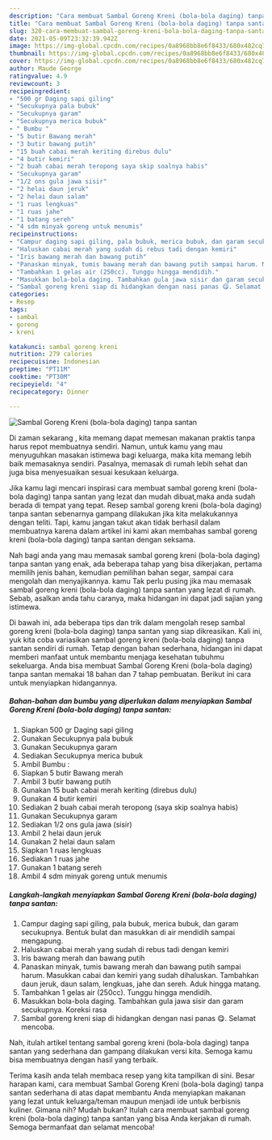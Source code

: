 ```yaml
---
description: "Cara membuat Sambal Goreng Kreni (bola-bola daging) tanpa santan yang enak Untuk Jualan"
title: "Cara membuat Sambal Goreng Kreni (bola-bola daging) tanpa santan yang enak Untuk Jualan"
slug: 320-cara-membuat-sambal-goreng-kreni-bola-bola-daging-tanpa-santan-yang-enak-untuk-jualan
date: 2021-05-09T23:32:39.942Z
image: https://img-global.cpcdn.com/recipes/0a8968bb8e6f8433/680x482cq70/sambal-goreng-kreni-bola-bola-daging-tanpa-santan-foto-resep-utama.jpg
thumbnail: https://img-global.cpcdn.com/recipes/0a8968bb8e6f8433/680x482cq70/sambal-goreng-kreni-bola-bola-daging-tanpa-santan-foto-resep-utama.jpg
cover: https://img-global.cpcdn.com/recipes/0a8968bb8e6f8433/680x482cq70/sambal-goreng-kreni-bola-bola-daging-tanpa-santan-foto-resep-utama.jpg
author: Maude George
ratingvalue: 4.9
reviewcount: 3
recipeingredient:
- "500 gr Daging sapi giling"
- "Secukupnya pala bubuk"
- "Secukupnya garam"
- "Secukupnya merica bubuk"
- " Bumbu "
- "5 butir Bawang merah"
- "3 butir bawang putih"
- "15 buah cabai merah keriting direbus dulu"
- "4 butir kemiri"
- "2 buah cabai merah teropong saya skip soalnya habis"
- "Secukupnya garam"
- "1/2 ons gula jawa sisir"
- "2 helai daun jeruk"
- "2 helai daun salam"
- "1 ruas lengkuas"
- "1 ruas jahe"
- "1 batang sereh"
- "4 sdm minyak goreng untuk menumis"
recipeinstructions:
- "Campur daging sapi giling, pala bubuk, merica bubuk, dan garam secukupnya. Bentuk bulat dan masukkan di air mendidih sampai mengapung."
- "Haluskan cabai merah yang sudah di rebus tadi dengan kemiri"
- "Iris bawang merah dan bawang putih"
- "Panaskan minyak, tumis bawang merah dan bawang putih sampai harum. Masukkan cabai dan kemiri yang sudah dihaluskan. Tambahkan daun jeruk, daun salam, lengkuas, jahe dan sereh. Aduk hingga matang."
- "Tambahkan 1 gelas air (250cc). Tunggu hingga mendidih."
- "Masukkan bola-bola daging. Tambahkan gula jawa sisir dan garam secukupnya. Koreksi rasa"
- "Sambal goreng kreni siap di hidangkan dengan nasi panas 😋. Selamat mencoba."
categories:
- Resep
tags:
- sambal
- goreng
- kreni

katakunci: sambal goreng kreni 
nutrition: 279 calories
recipecuisine: Indonesian
preptime: "PT11M"
cooktime: "PT30M"
recipeyield: "4"
recipecategory: Dinner

---
```



![Sambal Goreng Kreni (bola-bola daging) tanpa santan](https://img-global.cpcdn.com/recipes/0a8968bb8e6f8433/680x482cq70/sambal-goreng-kreni-bola-bola-daging-tanpa-santan-foto-resep-utama.jpg)

Di zaman  sekarang , kita memang dapat memesan makanan praktis tanpa harus repot membuatnya sendiri. Namun, untuk kamu yang mau menyuguhkan masakan istimewa bagi keluarga, maka kita memang lebih baik memasaknya sendiri. Pasalnya, memasak di rumah lebih sehat dan juga bisa menyesuaikan sesuai kesukaan keluarga.

Jika kamu lagi mencari inspirasi cara membuat sambal goreng kreni (bola-bola daging) tanpa santan yang lezat dan mudah dibuat,maka anda sudah berada di tempat yang tepat. Resep sambal goreng kreni (bola-bola daging) tanpa santan  sebenarnya gampang dilakukan jika kita melakukannya dengan teliti. Tapi, kamu jangan takut akan tidak berhasil dalam membuatnya 
karena dalam artikel ini kami akan membahas sambal goreng kreni (bola-bola daging) tanpa santan dengan seksama.  



Nah bagi anda yang mau memasak sambal goreng kreni (bola-bola daging) tanpa santan yang enak, ada beberapa tahap yang bisa dikerjakan, pertama memilih jenis bahan, kemudian pemilihan bahan segar, sampai cara mengolah dan menyajikannya. kamu Tak perlu pusing jika mau memasak sambal goreng kreni (bola-bola daging) tanpa santan yang lezat di rumah. Sebab, asalkan anda  tahu caranya, maka hidangan ini dapat jadi sajian yang istimewa.

Di bawah ini, ada beberapa tips dan trik dalam mengolah resep sambal goreng kreni (bola-bola daging) tanpa santan yang siap dikreasikan. Kali ini, yuk kita coba variasikan sambal goreng kreni (bola-bola daging) tanpa santan sendiri di rumah. Tetap dengan bahan sederhana, hidangan ini dapat memberi manfaat untuk membantu menjaga kesehatan tubuhmu sekeluarga. Anda bisa membuat Sambal Goreng Kreni (bola-bola daging) tanpa santan memakai 18 bahan dan 7 tahap pembuatan. Berikut ini cara untuk menyiapkan hidangannya.

<!--inarticleads1-->

##### Bahan-bahan dan bumbu yang diperlukan dalam menyiapkan Sambal Goreng Kreni (bola-bola daging) tanpa santan:

1. Siapkan 500 gr Daging sapi giling
1. Gunakan Secukupnya pala bubuk
1. Gunakan Secukupnya garam
1. Sediakan Secukupnya merica bubuk
1. Ambil  Bumbu :
1. Siapkan 5 butir Bawang merah
1. Ambil 3 butir bawang putih
1. Gunakan 15 buah cabai merah keriting (direbus dulu)
1. Gunakan 4 butir kemiri
1. Sediakan 2 buah cabai merah teropong (saya skip soalnya habis)
1. Gunakan Secukupnya garam
1. Sediakan 1/2 ons gula jawa (sisir)
1. Ambil 2 helai daun jeruk
1. Gunakan 2 helai daun salam
1. Siapkan 1 ruas lengkuas
1. Sediakan 1 ruas jahe
1. Gunakan 1 batang sereh
1. Ambil 4 sdm minyak goreng untuk menumis




<!--inarticleads2-->

##### Langkah-langkah menyiapkan Sambal Goreng Kreni (bola-bola daging) tanpa santan:

1. Campur daging sapi giling, pala bubuk, merica bubuk, dan garam secukupnya. Bentuk bulat dan masukkan di air mendidih sampai mengapung.
1. Haluskan cabai merah yang sudah di rebus tadi dengan kemiri
1. Iris bawang merah dan bawang putih
1. Panaskan minyak, tumis bawang merah dan bawang putih sampai harum. Masukkan cabai dan kemiri yang sudah dihaluskan. Tambahkan daun jeruk, daun salam, lengkuas, jahe dan sereh. Aduk hingga matang.
1. Tambahkan 1 gelas air (250cc). Tunggu hingga mendidih.
1. Masukkan bola-bola daging. Tambahkan gula jawa sisir dan garam secukupnya. Koreksi rasa
1. Sambal goreng kreni siap di hidangkan dengan nasi panas 😋. Selamat mencoba.




Nah, itulah artikel tentang  sambal goreng kreni (bola-bola daging) tanpa santan  yang sederhana dan gampang dilakukan versi kita. Semoga kamu bisa membuatnya dengan hasil yang terbaik. 

Terima kasih anda telah membaca resep yang kita tampilkan di sini. Besar harapan kami, cara membuat  Sambal Goreng Kreni (bola-bola daging) tanpa santan sederhana di atas dapat membantu Anda menyiapkan makanan yang lezat untuk keluarga/teman maupun menjadi ide untuk berbisnis kuliner. Gimana nih? Mudah bukan? Itulah cara membuat sambal goreng kreni (bola-bola daging) tanpa santan yang bisa Anda kerjakan di rumah. Semoga bermanfaat dan selamat mencoba!

